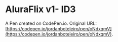 # AluraFlix v1- ID3

A Pen created on CodePen.io. Original URL: [https://codepen.io/jordanboteleiro/pen/oNdxqmV](https://codepen.io/jordanboteleiro/pen/oNdxqmV).

